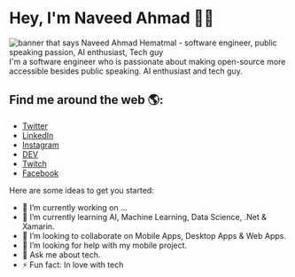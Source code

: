 # Hey, I'm Naveed Ahmad 👋🏾

<img src="" alt="banner that says Naveed Ahmad Hematmal - software engineer, public speaking passion, AI enthusiast, Tech guy">
I'm a software engineer who is passionate about making open-source more accessible besides public speaking. AI enthusiast and tech guy.

## Find me around the web 🌎:
- <a href="https://twitter.com/NaveedHematmal">Twitter</a>
- <a href="https://www.linkedin.com/in/NaveedAhmadHematmal">LinkedIn</a>
- <a href="https://www.instagram.com/NaveedAhmadHematmal">Instagram</a>
- <a href="https://dev.to/naveedahmadhematmal">DEV</a>
- <a href="https://www.twitch.tv/NaveedAhmadHematmal">Twitch</a>
- <a href="https://www.facebook.com/NaveedAhmadHematmal">Facebook</a>


Here are some ideas to get you started:

- 🔭 I’m currently working on ...
- 🌱 I’m currently learning AI, Machine Learning, Data Science, .Net & Xamarin.
- 👯 I’m looking to collaborate on Mobile Apps, Desktop Apps & Web Apps.
- 🤔 I’m looking for help with my mobile project.
- 💬 Ask me about tech.
- ⚡ Fun fact: In love with tech